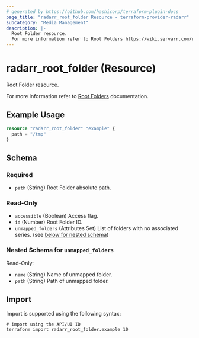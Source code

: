 ```yaml
---
# generated by https://github.com/hashicorp/terraform-plugin-docs
page_title: "radarr_root_folder Resource - terraform-provider-radarr"
subcategory: "Media Management"
description: |-
  Root Folder resource.
  For more information refer to Root Folders https://wiki.servarr.com/radarr/settings#root-folders documentation.
---
```


# radarr_root_folder (Resource)

<!-- subcategory:Media Management -->Root Folder resource.
For more information refer to [Root Folders](https://wiki.servarr.com/radarr/settings#root-folders) documentation.

## Example Usage

```terraform
resource "radarr_root_folder" "example" {
  path = "/tmp"
}
```

<!-- schema generated by tfplugindocs -->
## Schema

### Required

- `path` (String) Root Folder absolute path.

### Read-Only

- `accessible` (Boolean) Access flag.
- `id` (Number) Root Folder ID.
- `unmapped_folders` (Attributes Set) List of folders with no associated series. (see [below for nested schema](#nestedatt--unmapped_folders))

<a id="nestedatt--unmapped_folders"></a>
### Nested Schema for `unmapped_folders`

Read-Only:

- `name` (String) Name of unmapped folder.
- `path` (String) Path of unmapped folder.

## Import

Import is supported using the following syntax:

```shell
# import using the API/UI ID
terraform import radarr_root_folder.example 10
```
